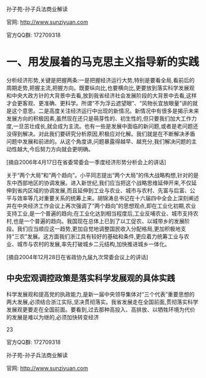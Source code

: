 孙子苑-孙子兵法商业解读

官网: http://www.sunziyuan.com

官方QQ群: 172709318

# 一、用发展着的马克思主义指导新的实践

分析经济形势,关键是把握两条:一是把握经济运行大势,特别是要看全局,看前后的周期走势,把握主流,把握方向。既要纵向比,也要横向比,更要放到落实科学发展观和中央大政方针的大背景中去看,放到我省经济社会发展阶段的大背景中去看,这样才会更客观、更准确、更科学。所谓“不为浮云遮望眼”、“风物长宜放眼量”讲的就是这个意思。二是高度关注经济运行中出现的新情况。新情况中有很多是揭示未来发展方向的积极因素,虽然现在还只是萌芽性的、初生性的,但只要我们加大工作力度,一旦茁壮成长,就会成为主流。也有一些是发展中面临的新问题,或者是老问题还没得到解决。对此我们要研究分析原因,积极应对化解。我们就是在不断解决矛盾问题中发展和前进的。从这个角度讲,问题暴露得越早、越充分,我们解决问题的主动性越大,今后努力方向就会更明确。

[摘自2006年4月17日在省委常委会一季度经济形势分析会上的讲话]

关于“两个大局”和“两个趋向”。小平同志提出“两个大局”的伟大战略构想,针对的是东中西部地区的协调发展。进入新世纪,我们应当把这个战略思维延伸开来,不仅延伸到省内区域的协调发展,而且延伸到工业与农业、城市与农村、先富与后富、公平与效率等几对重要关系的统筹上来。胡锦涛总书记在十六届四中全会上深刻阐述并在中央经济工作会议上再次强调了“两个趋向”的思想观点,即在工业化初期,农业支持工业,是一个普遍的趋向;在工业化达到相当程度后,工业反哺农业、城市支持农村,也是一个普遍的趋向。我国现在总体上已到了以工促农、以城带乡的发展阶段。我们应当顺应这一趋势,更加自觉地调整国民收入分配格局,更加积极地支持“三农”发展。这方面我们浙江具有较好的基础和条件,更应着力统筹工业与农业、城市与农村的发展,率先打破城乡二元结构,加快推进城乡一体化。

[摘自2004年12月28日在省政协九届九次常委会议上的讲话]

## 中央宏观调控政策是落实科学发展观的具体实践

科学发展观和提高党的执政能力,是新一届中央领导集体对“三个代表”重要思想的两大发展,必须结合浙江实际,坚决贯彻落实。我省发展走在全国前面,贯彻落实科学发展观更要走在全国前面。要看到,过去那种高投入、高排放、以牺牲环境为代价的发展是难以为继的,必须加快转变经济

23

官方QQ群: 172709318

孙子苑-孙子兵法商业解读

官网: http://www.sunziyuan.com